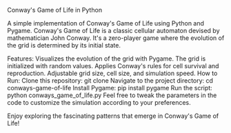 Conway's Game of Life in Python

A simple implementation of Conway's Game of Life using Python and Pygame. Conway's Game of Life is a classic cellular automaton devised by mathematician John Conway. It's a zero-player game where the evolution of the grid is determined by its initial state.

Features:
Visualizes the evolution of the grid with Pygame.
The grid is initialized with random values.
Applies Conway's rules for cell survival and reproduction.
Adjustable grid size, cell size, and simulation speed.
How to Run:
Clone this repository: git clone 
Navigate to the project directory: cd conways-game-of-life
Install Pygame: pip install pygame
Run the script: python conways_game_of_life.py
Feel free to tweak the parameters in the code to customize the simulation according to your preferences.

Enjoy exploring the fascinating patterns that emerge in Conway's Game of Life!